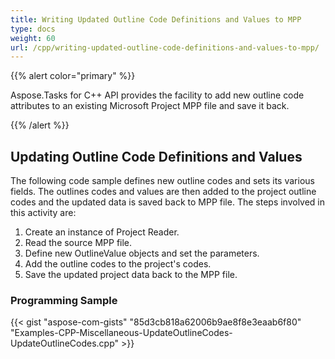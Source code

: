 ```yaml
---
title: Writing Updated Outline Code Definitions and Values to MPP
type: docs
weight: 60
url: /cpp/writing-updated-outline-code-definitions-and-values-to-mpp/
---
```


{{% alert color="primary" %}} 

Aspose.Tasks for C++ API provides the facility to add new outline code attributes to an existing Microsoft Project MPP file and save it back.

{{% /alert %}} 
## **Updating Outline Code Definitions and Values**
The following code sample defines new outline codes and sets its various fields. The outlines codes and values are then added to the project outline codes and the updated data is saved back to MPP file. The steps involved in this activity are:

1. Create an instance of Project Reader.
2. Read the source MPP file.
3. Define new OutlineValue objects and set the parameters.
4. Add the outline codes to the project's codes.
5. Save the updated project data back to the MPP file.
### **Programming Sample**
{{< gist "aspose-com-gists" "85d3cb818a62006b9ae8f8e3eaab6f80" "Examples-CPP-Miscellaneous-UpdateOutlineCodes-UpdateOutlineCodes.cpp" >}}
